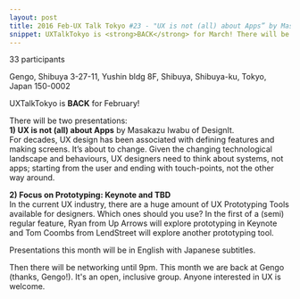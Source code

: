 ```yaml
---
layout: post
title: 2016 Feb-UX Talk Tokyo #23 - "UX is not (all) about Apps” by Masakazu Iwabu and "Focus on UX Prototyping" by Ryan Barkataki and Tom Coombs
snippet: UXTalkTokyo is <strong>BACK</strong> for March! There will be two presentations - <br> <strong>1) -
---
```

33 participants

Gengo, Shibuya 3-27-11, Yushin bldg 8F, Shibuya, Shibuya-ku, Tokyo, Japan 150-0002

UXTalkTokyo is <strong>BACK</strong> for February!

There will be two presentations:<br>
<strong>1) UX is not (all) about Apps</strong> by Masakazu Iwabu of DesignIt.<br>
For decades, UX design has been associated with defining features and making screens. It’s about to change. Given the changing technological landscape and behaviours, UX designers need to think about systems, not apps; starting from the user and ending with touch-points, not the other way around.

<strong>2) Focus on Prototyping: Keynote and TBD</strong><br>
In the current UX industry, there are a huge amount of UX Prototyping Tools available for designers. Which ones should you use? In the first of a (semi) regular feature, Ryan from Up Arrows will explore prototyping in Keynote and Tom Coombs from LendStreet will explore another prototyping tool.

Presentations this month will be in English with Japanese subtitles.

Then there will be networking until 9pm. This month we are back at Gengo (thanks, Gengo!). It's an open, inclusive group. Anyone interested in UX is welcome.

